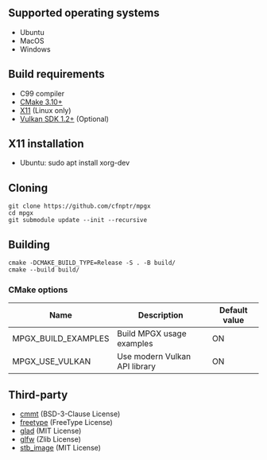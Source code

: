 ## Supported operating systems
* Ubuntu
* MacOS
* Windows

## Build requirements
* C99 compiler
* [CMake 3.10+](https://cmake.org/)
* [X11](https://www.x.org/) (Linux only)
* [Vulkan SDK 1.2+](https://vulkan.lunarg.com/) (Optional)

## X11 installation
* Ubuntu: sudo apt install xorg-dev

## Cloning
```
git clone https://github.com/cfnptr/mpgx
cd mpgx
git submodule update --init --recursive
```

## Building
```
cmake -DCMAKE_BUILD_TYPE=Release -S . -B build/
cmake --build build/
```

### CMake options
| Name                | Description                   | Default value |
| ------------------- | ----------------------------- | ------------- |
| MPGX_BUILD_EXAMPLES | Build MPGX usage examples     | ON            |
| MPGX_USE_VULKAN     | Use modern Vulkan API library | ON            |

## Third-party
* [cmmt](https://github.com/cfnptr/cmmt/) (BSD-3-Clause License)
* [freetype](https://www.freetype.org/) (FreeType License)
* [glad](https://glad.dav1d.de/) (MIT License)
* [glfw](https://www.glfw.org/) (Zlib License)
* [stb_image](https://nothings.org/) (MIT License)
